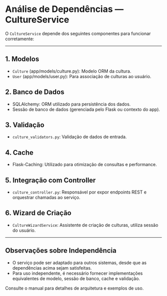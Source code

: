 # Análise de Dependências — CultureService

O `CultureService` depende dos seguintes componentes para funcionar corretamente:

---

## 1. Modelos
- `Culture` (app/models/culture.py): Modelo ORM da cultura.
- `User` (app/models/user.py): Para associação de culturas ao usuário.

## 2. Banco de Dados
- SQLAlchemy: ORM utilizado para persistência dos dados.
- Sessão de banco de dados (gerenciada pelo Flask ou contexto do app).

## 3. Validação
- `culture_validators.py`: Validação de dados de entrada.

## 4. Cache
- Flask-Caching: Utilizado para otimização de consultas e performance.

## 5. Integração com Controller
- `culture_controller.py`: Responsável por expor endpoints REST e orquestrar chamadas ao serviço.

## 6. Wizard de Criação
- `CultureWizardService`: Assistente de criação de culturas, utiliza sessão do usuário.

---

## Observações sobre Independência
- O serviço pode ser adaptado para outros sistemas, desde que as dependências acima sejam satisfeitas.
- Para uso independente, é necessário fornecer implementações equivalentes de modelo, sessão de banco, cache e validação.

Consulte o manual para detalhes de arquitetura e exemplos de uso.
